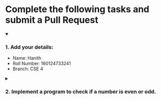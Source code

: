 # Complete the following tasks and submit a Pull Request
<details open>
<summary><h3>1. Add your details: </h3></summary>
<ul>
  <li> Name: Hanith </li>
  <li> Roll Number:  160124733241</li>
  <li> Branch: CSE 4</li>
</ul>
</details>
<details>
<summary><h3> 2. Implement a program to check if a number is even or odd. </h3></summary>
<ul>
  <li> Create a new file in the repository and add your code. </li>
  <li> Use any programming language of your choice. </li>
</ul>
</details>

